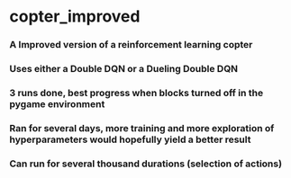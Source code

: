 # copter_improved

### A Improved version of a reinforcement learning copter
### Uses either a Double DQN or a Dueling Double DQN
### 3 runs done, best progress when blocks turned off in the pygame environment
### Ran for several days, more training and more exploration of hyperparameters would hopefully yield a better result
### Can run for several thousand durations (selection of actions) 
